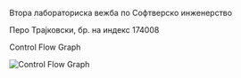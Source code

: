 Втора лабораториска вежба по Софтверско инженерство

Перо Трајковски, бр. на индекс 174008

Control Flow Graph

![Control Flow Graph](https://user-images.githubusercontent.com/85077454/120116548-ee244700-c188-11eb-9c37-34d5a7256ee4.png)
